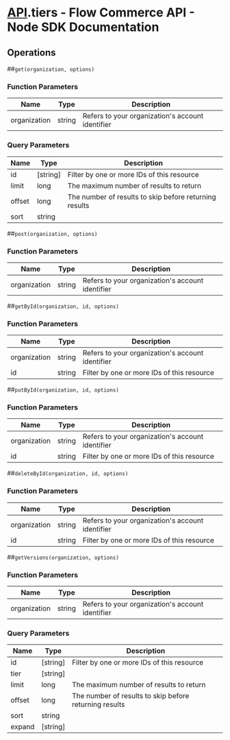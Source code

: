 # [API](README.md).tiers - Flow Commerce API - Node SDK Documentation

## Operations

##`get(organization, options)`

### Function Parameters

| Name  | Type | Description |
| ---- | ---- | ---- |
| organization | string | Refers to your organization&#x27;s account identifier |

### Query Parameters

| Name  | Type | Description |
| ---- | ---- | ---- |
| id | [string] | Filter by one or more IDs of this resource |
| limit | long | The maximum number of results to return |
| offset | long | The number of results to skip before returning results |
| sort | string |  |

##`post(organization, options)`

### Function Parameters

| Name  | Type | Description |
| ---- | ---- | ---- |
| organization | string | Refers to your organization&#x27;s account identifier |


##`getById(organization, id, options)`

### Function Parameters

| Name  | Type | Description |
| ---- | ---- | ---- |
| organization | string | Refers to your organization&#x27;s account identifier |
| id | string | Filter by one or more IDs of this resource |


##`putById(organization, id, options)`

### Function Parameters

| Name  | Type | Description |
| ---- | ---- | ---- |
| organization | string | Refers to your organization&#x27;s account identifier |
| id | string | Filter by one or more IDs of this resource |


##`deleteById(organization, id, options)`

### Function Parameters

| Name  | Type | Description |
| ---- | ---- | ---- |
| organization | string | Refers to your organization&#x27;s account identifier |
| id | string | Filter by one or more IDs of this resource |


##`getVersions(organization, options)`

### Function Parameters

| Name  | Type | Description |
| ---- | ---- | ---- |
| organization | string | Refers to your organization&#x27;s account identifier |

### Query Parameters

| Name  | Type | Description |
| ---- | ---- | ---- |
| id | [string] | Filter by one or more IDs of this resource |
| tier | [string] |  |
| limit | long | The maximum number of results to return |
| offset | long | The number of results to skip before returning results |
| sort | string |  |
| expand | [string] |  |

